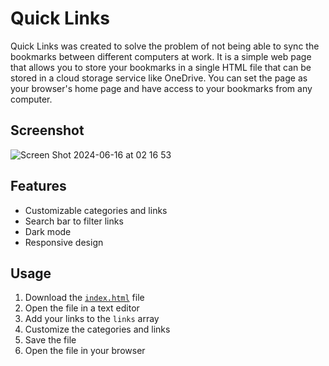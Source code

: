 # Quick Links

Quick Links was created to solve the problem of not being able to sync the bookmarks between different computers at work. It is a simple web page that allows you to store your bookmarks in a single HTML file that can be stored in a cloud storage service like OneDrive. You can set the page as your browser's home page and have access to your bookmarks from any computer.

## Screenshot

![Screen Shot 2024-06-16 at 02 16 53](https://github.com/andrejarrell/quick-links/assets/33952641/b4421ed5-28aa-4ed8-a424-3c704b3ea990)

## Features

-   Customizable categories and links
-   Search bar to filter links
-   Dark mode
-   Responsive design

## Usage

1. Download the [`index.html`](https://raw.githubusercontent.com/andrejarrell/quick-links/main/index.html) file
2. Open the file in a text editor
3. Add your links to the `links` array
4. Customize the categories and links
5. Save the file
6. Open the file in your browser
